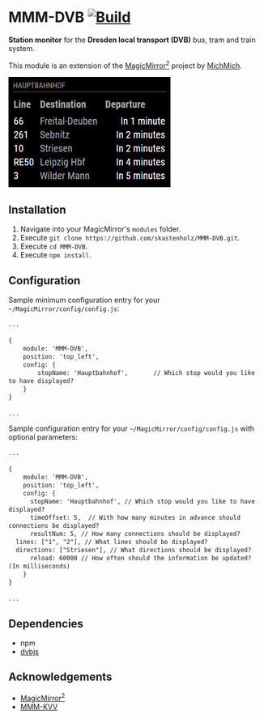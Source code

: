 # MMM-DVB  [![Build](https://travis-ci.org/skastenholz/MMM-DVB.svg)](https://travis-ci.org/skastenholz/MMM-DVB)
<B>Station monitor</B> for the <B>Dresden local transport (DVB)</B> bus, tram and train system.<P>

This module is an extension of the [MagicMirror<sup>2</sup>](https://github.com/MichMich/MagicMirror) project by [MichMich](https://github.com/MichMich/).

![English version](screenshot_en.png)

## Installation
1. Navigate into your MagicMirror's `modules` folder.
2. Execute `git clone https://github.com/skastenholz/MMM-DVB.git`.
3. Execute `cd MMM-DVB`.
3. Execute `npm install`.

## Configuration
Sample minimum configuration entry for your `~/MagicMirror/config/config.js`:

    ...
    
    {
        module: 'MMM-DVB',
        position: 'top_left',
        config: {
			stopName: 'Hauptbahnhof',		// Which stop would you like to have displayed?			
        }
    }
    
    ...

Sample configuration entry for your `~/MagicMirror/config/config.js` with optional parameters:

    ...
    
    {
        module: 'MMM-DVB',
        position: 'top_left',
        config: {
          stopName: 'Hauptbahnhof', // Which stop would you like to have displayed?
          timeOffset: 5,  // With how many minutes in advance should connections be displayed?
          resultNum: 5, // How many connections should be displayed?
	  lines: ["1", "2"], // What lines should be displayed?
	  directions: ["Striesen"], // What directions should be displayed?
          reload: 60000 // How often should the information be updated? (In milliseconds)
        }
    }
    
    ...

## Dependencies
  * npm
  * [dvbjs](https://www.npmjs.com/package/dvbjs)
  
## Acknowledgements
  * [MagicMirror<sup>2</sup>](https://github.com/MichMich/MagicMirror)
  * [MMM-KVV](https://github.com/yo-less/MMM-KVV)
